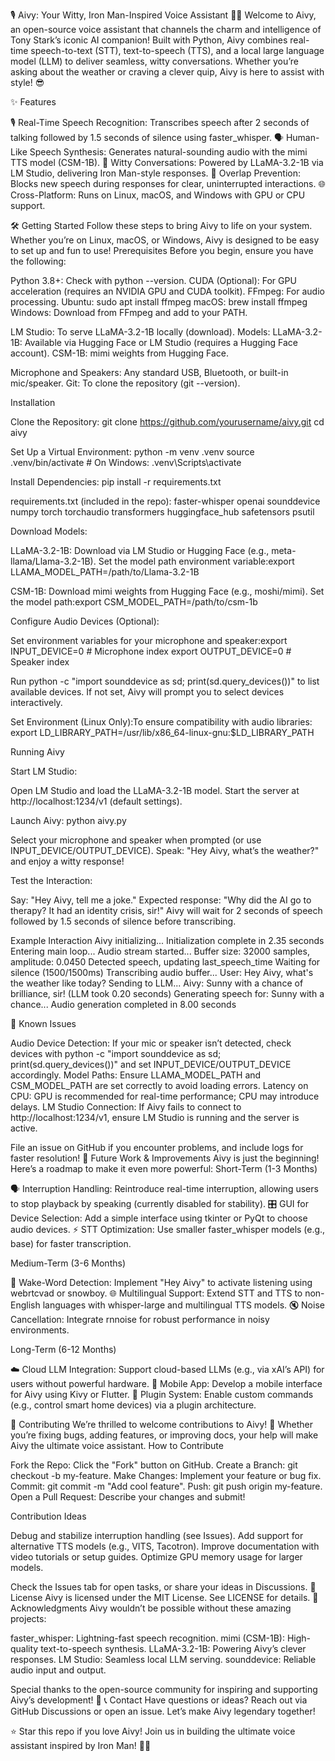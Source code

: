 🎙️ Aivy: Your Witty, Iron Man-Inspired Voice Assistant 🤖🚀
Welcome to Aivy, an open-source voice assistant that channels the charm and intelligence of Tony Stark’s iconic AI companion! Built with Python, Aivy combines real-time speech-to-text (STT), text-to-speech (TTS), and a local large language model (LLM) to deliver seamless, witty conversations. Whether you’re asking about the weather or craving a clever quip, Aivy is here to assist with style! 😎
 
✨ Features

🎙️ Real-Time Speech Recognition: Transcribes speech after 2 seconds of talking followed by 1.5 seconds of silence using faster_whisper.
🗣️ Human-Like Speech Synthesis: Generates natural-sounding audio with the mimi TTS model (CSM-1B).
🧠 Witty Conversations: Powered by LLaMA-3.2-1B via LM Studio, delivering Iron Man-style responses.
🔄 Overlap Prevention: Blocks new speech during responses for clear, uninterrupted interactions.
🌐 Cross-Platform: Runs on Linux, macOS, and Windows with GPU or CPU support.

🛠️ Getting Started
Follow these steps to bring Aivy to life on your system. Whether you’re on Linux, macOS, or Windows, Aivy is designed to be easy to set up and fun to use!
Prerequisites
Before you begin, ensure you have the following:

Python 3.8+: Check with python --version.
CUDA (Optional): For GPU acceleration (requires an NVIDIA GPU and CUDA toolkit).
FFmpeg: For audio processing.
Ubuntu: sudo apt install ffmpeg
macOS: brew install ffmpeg
Windows: Download from FFmpeg and add to your PATH.


LM Studio: To serve LLaMA-3.2-1B locally (download).
Models:
LLaMA-3.2-1B: Available via Hugging Face or LM Studio (requires a Hugging Face account).
CSM-1B: mimi weights from Hugging Face.


Microphone and Speakers: Any standard USB, Bluetooth, or built-in mic/speaker.
Git: To clone the repository (git --version).

Installation

Clone the Repository:
git clone https://github.com/yourusername/aivy.git
cd aivy


Set Up a Virtual Environment:
python -m venv .venv
source .venv/bin/activate  # On Windows: .venv\Scripts\activate


Install Dependencies:
pip install -r requirements.txt

requirements.txt (included in the repo):
faster-whisper
openai
sounddevice
numpy
torch
torchaudio
transformers
huggingface_hub
safetensors
psutil


Download Models:

LLaMA-3.2-1B:
Download via LM Studio or Hugging Face (e.g., meta-llama/Llama-3.2-1B).
Set the model path environment variable:export LLAMA_MODEL_PATH=/path/to/Llama-3.2-1B




CSM-1B:
Download mimi weights from Hugging Face (e.g., moshi/mimi).
Set the model path:export CSM_MODEL_PATH=/path/to/csm-1b






Configure Audio Devices (Optional):

Set environment variables for your microphone and speaker:export INPUT_DEVICE=0  # Microphone index
export OUTPUT_DEVICE=0  # Speaker index


Run python -c "import sounddevice as sd; print(sd.query_devices())" to list available devices.
If not set, Aivy will prompt you to select devices interactively.


Set Environment (Linux Only):To ensure compatibility with audio libraries:
export LD_LIBRARY_PATH=/usr/lib/x86_64-linux-gnu:$LD_LIBRARY_PATH



Running Aivy

Start LM Studio:

Open LM Studio and load the LLaMA-3.2-1B model.
Start the server at http://localhost:1234/v1 (default settings).


Launch Aivy:
python aivy.py


Select your microphone and speaker when prompted (or use INPUT_DEVICE/OUTPUT_DEVICE).
Speak: "Hey Aivy, what’s the weather?" and enjoy a witty response!


Test the Interaction:

Say: "Hey Aivy, tell me a joke."
Expected response: "Why did the AI go to therapy? It had an identity crisis, sir!"
Aivy will wait for 2 seconds of speech followed by 1.5 seconds of silence before transcribing.



Example Interaction
Aivy initializing...
Initialization complete in 2.35 seconds
Entering main loop...
Audio stream started...
Buffer size: 32000 samples, amplitude: 0.0450
Detected speech, updating last_speech_time
Waiting for silence (1500/1500ms)
Transcribing audio buffer...
User: Hey Aivy, what's the weather like today?
Sending to LLM...
Aivy: Sunny with a chance of brilliance, sir! (LLM took 0.20 seconds)
Generating speech for: Sunny with a chance...
Audio generation completed in 8.00 seconds

🐛 Known Issues

Audio Device Detection: If your mic or speaker isn’t detected, check devices with python -c "import sounddevice as sd; print(sd.query_devices())" and set INPUT_DEVICE/OUTPUT_DEVICE accordingly.
Model Paths: Ensure LLAMA_MODEL_PATH and CSM_MODEL_PATH are set correctly to avoid loading errors.
Latency on CPU: GPU is recommended for real-time performance; CPU may introduce delays.
LM Studio Connection: If Aivy fails to connect to http://localhost:1234/v1, ensure LM Studio is running and the server is active.

File an issue on GitHub if you encounter problems, and include logs for faster resolution!
🚀 Future Work & Improvements
Aivy is just the beginning! Here’s a roadmap to make it even more powerful:
Short-Term (1-3 Months)

🗣️ Interruption Handling: Reintroduce real-time interruption, allowing users to stop playback by speaking (currently disabled for stability).
🎛️ GUI for Device Selection: Add a simple interface using tkinter or PyQt to choose audio devices.
⚡ STT Optimization: Use smaller faster_whisper models (e.g., base) for faster transcription.

Medium-Term (3-6 Months)

🎤 Wake-Word Detection: Implement "Hey Aivy" to activate listening using webrtcvad or snowboy.
🌐 Multilingual Support: Extend STT and TTS to non-English languages with whisper-large and multilingual TTS models.
🔇 Noise Cancellation: Integrate rnnoise for robust performance in noisy environments.

Long-Term (6-12 Months)

☁️ Cloud LLM Integration: Support cloud-based LLMs (e.g., via xAI’s API) for users without powerful hardware.
📱 Mobile App: Develop a mobile interface for Aivy using Kivy or Flutter.
🔌 Plugin System: Enable custom commands (e.g., control smart home devices) via a plugin architecture.

🤝 Contributing
We’re thrilled to welcome contributions to Aivy! 🙌 Whether you’re fixing bugs, adding features, or improving docs, your help will make Aivy the ultimate voice assistant.
How to Contribute

Fork the Repo: Click the "Fork" button on GitHub.
Create a Branch: git checkout -b my-feature.
Make Changes: Implement your feature or bug fix.
Commit: git commit -m "Add cool feature".
Push: git push origin my-feature.
Open a Pull Request: Describe your changes and submit!

Contribution Ideas

Debug and stabilize interruption handling (see Issues).
Add support for alternative TTS models (e.g., VITS, Tacotron).
Improve documentation with video tutorials or setup guides.
Optimize GPU memory usage for larger models.

Check the Issues tab for open tasks, or share your ideas in Discussions.
📜 License
Aivy is licensed under the MIT License. See LICENSE for details.
🙏 Acknowledgments
Aivy wouldn’t be possible without these amazing projects:

faster_whisper: Lightning-fast speech recognition.
mimi (CSM-1B): High-quality text-to-speech synthesis.
LLaMA-3.2-1B: Powering Aivy’s clever responses.
LM Studio: Seamless local LLM serving.
sounddevice: Reliable audio input and output.

Special thanks to the open-source community for inspiring and supporting Aivy’s development! 🌟
📞 Contact
Have questions or ideas? Reach out via GitHub Discussions or open an issue. Let’s make Aivy legendary together!

⭐ Star this repo if you love Aivy! Join us in building the ultimate voice assistant inspired by Iron Man! 🚀🤖
